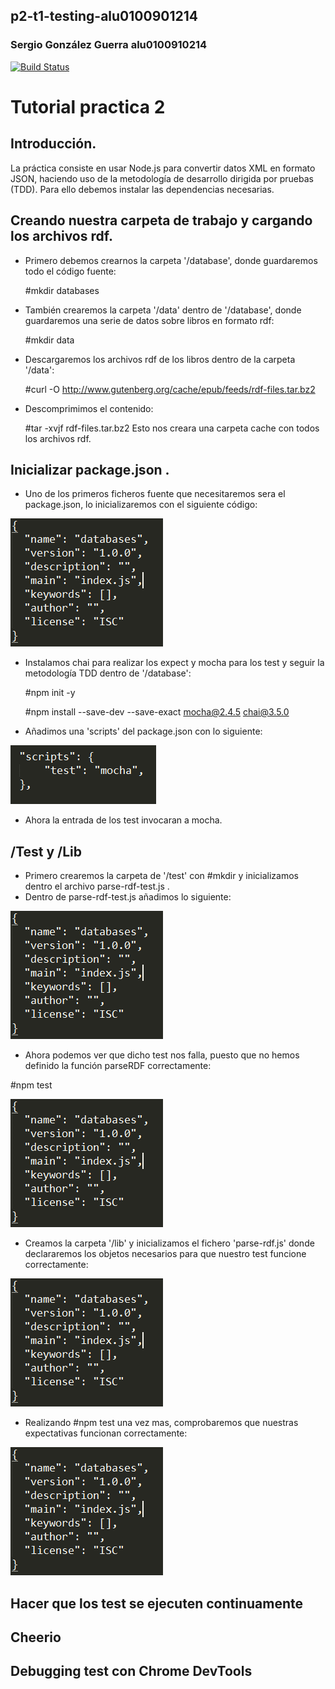 ## p2-t1-testing-alu0100901214
### Sergio González Guerra   alu0100910214

[![Build Status](https://travis-ci.org/ULL-ESIT-PL-1819/p2-t1-testing-alu0100836400.svg?branch=master)](https://travis-ci.org/ULL-ESIT-PL-1819/p2-t1-testing-alu0100836400)

# Tutorial practica 2

## Introducción.
La práctica consiste en usar Node.js para convertir datos XML en formato JSON, haciendo uso de la metodología de desarrollo dirigida por pruebas (TDD). Para ello debemos instalar las dependencias necesarias.

## Creando nuestra carpeta de trabajo y cargando los archivos rdf.
- Primero debemos crearnos la carpeta '/database', donde guardaremos todo el código fuente:

  #mkdir databases
  
- También crearemos la carpeta '/data' dentro de '/database', donde guardaremos una serie de datos sobre libros en formato rdf:

  #mkdir data
  
- Descargaremos los archivos rdf de los libros dentro de la carpeta '/data':

  #curl -O http://www.gutenberg.org/cache/epub/feeds/rdf-files.tar.bz2
  
- Descomprimimos el contenido:

  #tar -xvjf rdf-files.tar.bz2
Esto nos creara una carpeta cache con todos los archivos rdf.

## Inicializar package.json .

- Uno de los primeros ficheros fuente que necesitaremos sera el package.json, lo inicializaremos con el siguiente código: 

![ini](./img2/packageJsonInicial.PNG)

- Instalamos chai para realizar los expect y mocha para los test y seguir la metodología TDD dentro de '/database':

  #npm init -y
  
  #npm install --save-dev --save-exact mocha@2.4.5 chai@3.5.0
  
- Añadimos una 'scripts' del package.json con lo siguiente:

![scriptMocha](./img2/scriptMocha.PNG)

- Ahora la entrada de los test invocaran a mocha.

## /Test y /Lib

- Primero crearemos la carpeta de '/test' con #mkdir y inicializamos dentro el archivo parse-rdf-test.js .
- Dentro de parse-rdf-test.js añadimos lo siguiente:

![ini](./img2/packageJsonInicial.PNG)

- Ahora podemos ver que dicho test nos falla, puesto que no hemos definido la función parseRDF correctamente: 

#npm test

![ini](./img2/packageJsonInicial.PNG)

- Creamos la carpeta '/lib' y inicializamos el fichero 'parse-rdf.js' donde declararemos los objetos necesarios para que nuestro test funcione correctamente:

![ini](./img2/packageJsonInicial.PNG)

- Realizando #npm test una vez mas, comprobaremos que nuestras expectativas funcionan correctamente:

![ini](./img2/packageJsonInicial.PNG)

## Hacer que los test se ejecuten continuamente

## Cheerio

## Debugging test con Chrome DevTools

